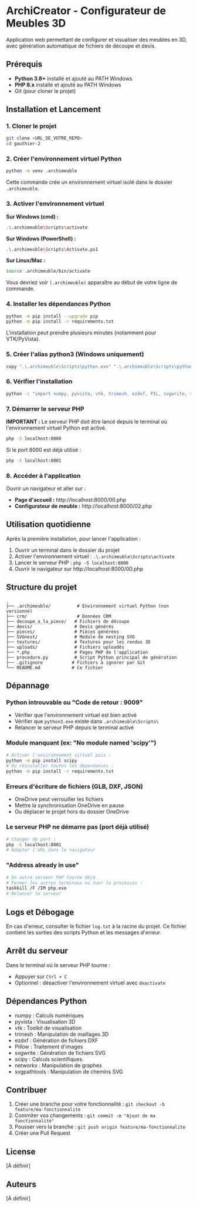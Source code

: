 # ArchiCreator - Configurateur de Meubles 3D

Application web permettant de configurer et visualiser des meubles en 3D, avec génération automatique de fichiers de découpe et devis.

## Prérequis

- **Python 3.8+** installé et ajouté au PATH Windows
- **PHP 8.x** installé et ajouté au PATH Windows
- Git (pour cloner le projet)

## Installation et Lancement

### 1. Cloner le projet

```bash
git clone <URL_DE_VOTRE_REPO>
cd gauthier-2
```

### 2. Créer l'environnement virtuel Python

```bash
python -m venv .archimeuble
```

Cette commande crée un environnement virtuel isolé dans le dossier `.archimeuble`.

### 3. Activer l'environnement virtuel

**Sur Windows (cmd) :**
```bash
.\.archimeuble\Scripts\activate
```

**Sur Windows (PowerShell) :**
```bash
.\.archimeuble\Scripts\Activate.ps1
```

**Sur Linux/Mac :**
```bash
source .archimeuble/bin/activate
```

Vous devriez voir `(.archimeuble)` apparaître au début de votre ligne de commande.

### 4. Installer les dépendances Python

```bash
python -m pip install --upgrade pip
python -m pip install -r requirements.txt
```

L'installation peut prendre plusieurs minutes (notamment pour VTK/PyVista).

### 5. Créer l'alias python3 (Windows uniquement)

```bash
copy ".\.archimeuble\Scripts\python.exe" ".\.archimeuble\Scripts\python3.exe"
```

### 6. Vérifier l'installation

```bash
python -c "import numpy, pyvista, vtk, trimesh, ezdxf, PIL, svgwrite, scipy, networkx; print('OK - Toutes les dépendances sont installées')"
```

### 7. Démarrer le serveur PHP

**IMPORTANT :** Le serveur PHP doit être lancé depuis le terminal où l'environnement virtuel Python est activé.

```bash
php -S localhost:8000
```

Si le port 8000 est déjà utilisé :
```bash
php -S localhost:8001
```

### 8. Accéder à l'application

Ouvrir un navigateur et aller sur :
- **Page d'accueil :** http://localhost:8000/00.php
- **Configurateur de meuble :** http://localhost:8000/02.php

## Utilisation quotidienne

Après la première installation, pour lancer l'application :

1. Ouvrir un terminal dans le dossier du projet
2. Activer l'environnement virtuel : `.\.archimeuble\Scripts\activate`
3. Lancer le serveur PHP : `php -S localhost:8000`
4. Ouvrir le navigateur sur http://localhost:8000/00.php

## Structure du projet

```
.
├── .archimeuble/          # Environnement virtuel Python (non versionné)
├── crm/                   # Données CRM
├── decoupe_a_la_piece/   # Fichiers de découpe
├── devis/                # Devis générés
├── pieces/               # Pièces générées
├── SVGnest/              # Module de nesting SVG
├── textures/             # Textures pour les rendus 3D
├── uploads/              # Fichiers uploadés
├── *.php                 # Pages PHP de l'application
├── procedure.py          # Script Python principal de génération
├── .gitignore           # Fichiers à ignorer par Git
└── README.md            # Ce fichier
```

## Dépannage

### Python introuvable ou "Code de retour : 9009"
- Vérifier que l'environnement virtuel est bien activé
- Vérifier que `python3.exe` existe dans `.archimeuble\Scripts\`
- Relancer le serveur PHP depuis le terminal activé

### Module manquant (ex: "No module named 'scipy'")
```bash
# Activer l'environnement virtuel puis :
python -m pip install scipy
# Ou réinstaller toutes les dépendances :
python -m pip install -r requirements.txt
```

### Erreurs d'écriture de fichiers (GLB, DXF, JSON)
- OneDrive peut verrouiller les fichiers
- Mettre la synchronisation OneDrive en pause
- Ou déplacer le projet hors du dossier OneDrive

### Le serveur PHP ne démarre pas (port déjà utilisé)
```bash
# Changer de port :
php -S localhost:8001
# Adapter l'URL dans le navigateur
```

### "Address already in use"
```bash
# Un autre serveur PHP tourne déjà
# Fermer les autres terminaux ou tuer le processus :
taskkill /F /IM php.exe
# Relancer le serveur
```

## Logs et Débogage

En cas d'erreur, consulter le fichier `log.txt` à la racine du projet.
Ce fichier contient les sorties des scripts Python et les messages d'erreur.

## Arrêt du serveur

Dans le terminal où le serveur PHP tourne :
- Appuyer sur `Ctrl + C`
- Optionnel : désactiver l'environnement virtuel avec `deactivate`

## Dépendances Python

- numpy : Calculs numériques
- pyvista : Visualisation 3D
- vtk : Toolkit de visualisation
- trimesh : Manipulation de maillages 3D
- ezdxf : Génération de fichiers DXF
- Pillow : Traitement d'images
- svgwrite : Génération de fichiers SVG
- scipy : Calculs scientifiques
- networkx : Manipulation de graphes
- svgpathtools : Manipulation de chemins SVG

## Contribuer

1. Créer une branche pour votre fonctionnalité : `git checkout -b feature/ma-fonctionnalite`
2. Commiter vos changements : `git commit -m "Ajout de ma fonctionnalité"`
3. Pousser vers la branche : `git push origin feature/ma-fonctionnalite`
4. Créer une Pull Request

## License

[À définir]

## Auteurs

[À définir]
